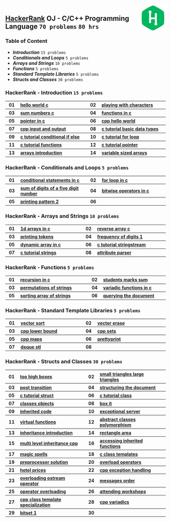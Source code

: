 <img align="right" width="80" src="/logos/hackerrank.jpg">

## [HackerRank](https://www.hackerrank.com/) OJ - C/C++ Programming Language `70 problems` `80 hrs`

### Table of Content

- ***Introduction***                 `15 problems`
- ***Conditionals and Loops***       `5 problems`
- ***Arrays and Strings***           `10 problems`
- ***Functions***                    `5 problems`
- ***Standard Template Libraries***  `5 problems`
- ***Structs and Classes***          `30 problems`

### HackerRank - Introduction `15 problems`

<table>
    <tbody>
        <tr>
<th align="center" width="50px">01</th><th align="left" width="550px"><a href="https://www.hackerrank.com/challenges/hello-world-c/problem">hello world c</a></th>
<th align="center" width="50px">02</th><th align="left" width="550px"><a href="https://www.hackerrank.com/challenges/playing-with-characters/problem">playing with characters</a></th>
        </tr>
        <tr>
<th align="center" width="50px">03</th><th align="left" width="550px"><a href="https://www.hackerrank.com/challenges/sum-numbers-c/problem">sum numbers c</a></th>
<th align="center" width="50px">04</th><th align="left" width="550px"><a href="https://www.hackerrank.com/challenges/functions-in-c/problem">functions in c</a></th>
        </tr>
        <tr>
<th align="center" width="50px">05</th><th align="left" width="550px"><a href="https://www.hackerrank.com/challenges/pointer-in-c/problem">pointer in c</a></th>
<th align="center" width="50px">06</th><th align="left" width="550px"><a href="https://www.hackerrank.com/challenges/cpp-hello-world/problem">cpp hello world</a></th>
        </tr>
        <tr>
<th align="center" width="50px">07</th><th align="left" width="550px"><a href="https://www.hackerrank.com/challenges/cpp-input-and-output/problem">cpp input and output</a></th>
<th align="center" width="50px">08</th><th align="left" width="550px"><a href="https://www.hackerrank.com/challenges/c-tutorial-basic-data-types/problem">c tutorial basic data types</a></th>
        </tr>
        <tr>
<th align="center" width="50px">09</th><th align="left" width="550px"><a href="https://www.hackerrank.com/challenges/c-tutorial-conditional-if-else/problem">c tutorial conditional if else</a></th>
<th align="center" width="50px">10</th><th align="left" width="550px"><a href="https://www.hackerrank.com/challenges/c-tutorial-for-loop/problem">c tutorial for loop</a></th>
        </tr>
        <tr>
<th align="center" width="50px">11</th><th align="left" width="550px"><a href="https://www.hackerrank.com/challenges/c-tutorial-functions/problem">c tutorial functions</a></th>
<th align="center" width="50px">12</th><th align="left" width="550px"><a href="https://www.hackerrank.com/challenges/c-tutorial-pointer/problem">c tutorial pointer</a></th>
        </tr>
        <tr>
<th align="center" width="50px">13</th><th align="left" width="550px"><a href="https://www.hackerrank.com/challenges/arrays-introduction/problem">arrays introduction</a></th>
<th align="center" width="50px">14</th><th align="left" width="550px"><a href="https://www.hackerrank.com/challenges/variable-sized-arrays/problem">variable sized arrays</a></th>
        </tr>
    </tbody>
</table>

### HackerRank - Conditionals and Loops `5 problems`

<table>
    <tbody>
        <tr>
<th align="center" width="50px">01</th><th align="left" width="550px"><a href="https://www.hackerrank.com/challenges/conditional-statements-in-c/problem">conditional statements in c</a></th>
<th align="center" width="50px">02</th><th align="left" width="550px"><a href="https://www.hackerrank.com/challenges/for-loop-in-c/problem">for loop in c</a></th>
        </tr>
        <tr>
<th align="center" width="50px">03</th><th align="left" width="550px"><a href="https://www.hackerrank.com/challenges/sum-of-digits-of-a-five-digit-number/problem">sum of digits of a five digit number</a></th>
<th align="center" width="50px">04</th><th align="left" width="550px"><a href="https://www.hackerrank.com/challenges/bitwise-operators-in-c/problem">bitwise operators in c</a></th>
        </tr>
        <tr>
<th align="center" width="50px">05</th><th align="left" width="550px"><a href="https://www.hackerrank.com/challenges/printing-pattern-2/problem">printing pattern 2</a></th>
<th align="center" width="50px">06</th><th align="left" width="550px"><a href=""></a></th>
        </tr>
    </tbody>
</table>

### HackerRank - Arrays and Strings `10 problems`

<table>
    <tbody>
        <tr>
<th align="center" width="50px">01</th><th align="left" width="550px"><a href="https://www.hackerrank.com/challenges/1d-arrays-in-c/problem">1d arrays in c</a></th>
<th align="center" width="50px">02</th><th align="left" width="550px"><a href="https://www.hackerrank.com/challenges/reverse-array-c/problem">reverse array c</a></th>
        </tr>
        <tr>
<th align="center" width="50px">03</th><th align="left" width="550px"><a href="https://www.hackerrank.com/challenges/printing-tokens-/problem">printing tokens </a></th>
<th align="center" width="50px">04</th><th align="left" width="550px"><a href="https://www.hackerrank.com/challenges/frequency-of-digits-1/problem">frequency of digits 1</a></th>
        </tr>
        <tr>
<th align="center" width="50px">05</th><th align="left" width="550px"><a href="https://www.hackerrank.com/challenges/dynamic-array-in-c/problem">dynamic array in c</a></th>
<th align="center" width="50px">06</th><th align="left" width="550px"><a href="https://www.hackerrank.com/challenges/c-tutorial-stringstream/problem">c tutorial stringstream</a></th>
        </tr>
        <tr>
<th align="center" width="50px">07</th><th align="left" width="550px"><a href="https://www.hackerrank.com/challenges/c-tutorial-strings/problem">c tutorial strings</a></th>
<th align="center" width="50px">08</th><th align="left" width="550px"><a href="https://www.hackerrank.com/challenges/attribute-parser/problem">attribute parser</a></th>
        </tr>
    </tbody>
</table>

### HackerRank - Functions `5 problems`

<table>
    <tbody>
        <tr>
<th align="center" width="50px">01</th><th align="left" width="550px"><a href="https://www.hackerrank.com/challenges/recursion-in-c/problem">recursion in c</a></th>
<th align="center" width="50px">02</th><th align="left" width="550px"><a href="https://www.hackerrank.com/challenges/students-marks-sum/problem">students marks sum</a></th>
        </tr>
        <tr>
<th align="center" width="50px">03</th><th align="left" width="550px"><a href="https://www.hackerrank.com/challenges/permutations-of-strings/problem">permutations of strings</a></th>
<th align="center" width="50px">04</th><th align="left" width="550px"><a href="https://www.hackerrank.com/challenges/variadic-functions-in-c/problem">variadic functions in c</a></th>
        </tr>
        <tr>
<th align="center" width="50px">05</th><th align="left" width="550px"><a href="https://www.hackerrank.com/challenges/sorting-array-of-strings/problem">sorting array of strings</a></th>
<th align="center" width="50px">06</th><th align="left" width="550px"><a href="https://www.hackerrank.com/challenges/querying-the-document/problem">querying the document</a></th>
        </tr>
    </tbody>
</table>

### HackerRank - Standard Template Libraries `5 problems`

<table>
    <tbody>
        <tr>
<th align="center" width="50px">01</th><th align="left" width="550px"><a href="https://www.hackerrank.com/challenges/vector-sort/problem">vector sort</a></th>
<th align="center" width="50px">02</th><th align="left" width="550px"><a href="https://www.hackerrank.com/challenges/vector-erase/problem">vector erase</a></th>
        </tr>
        <tr>
<th align="center" width="50px">03</th><th align="left" width="550px"><a href="https://www.hackerrank.com/challenges/cpp-lower-bound/problem">cpp lower bound</a></th>
<th align="center" width="50px">04</th><th align="left" width="550px"><a href="https://www.hackerrank.com/challenges/cpp-sets/problem">cpp sets</a></th>
        </tr>
        <tr>
<th align="center" width="50px">05</th><th align="left" width="550px"><a href="https://www.hackerrank.com/challenges/cpp-maps/problem">cpp maps</a></th>
<th align="center" width="50px">06</th><th align="left" width="550px"><a href="https://www.hackerrank.com/challenges/prettyprint/problem">prettyprint</a></th>
        </tr>
        <tr>
<th align="center" width="50px">07</th><th align="left" width="550px"><a href="https://www.hackerrank.com/challenges/deque-stl/problem">deque stl</a></th>
<th align="center" width="50px">08</th><th align="left" width="550px"><a href=""></a></th>
        </tr>
    </tbody>
</table>

### HackerRank - Structs and Classes `30 problems`

<table>
    <tbody>
        <tr>
<th align="center" width="50px">01</th><th align="left" width="550px"><a href="https://www.hackerrank.com/challenges/too-high-boxes/problem">too high boxes</a></th>
<th align="center" width="50px">02</th><th align="left" width="550px"><a href="https://www.hackerrank.com/challenges/small-triangles-large-triangles/problem">small triangles large triangles</a></th>
        </tr>
        <tr>
<th align="center" width="50px">03</th><th align="left" width="550px"><a href="https://www.hackerrank.com/challenges/post-transition/problem">post transition</a></th>
<th align="center" width="50px">04</th><th align="left" width="550px"><a href="https://www.hackerrank.com/challenges/structuring-the-document/problem">structuring the document</a></th>
        </tr>
        <tr>
<th align="center" width="50px">05</th><th align="left" width="550px"><a href="https://www.hackerrank.com/challenges/c-tutorial-struct/problem">c tutorial struct</a></th>
<th align="center" width="50px">06</th><th align="left" width="550px"><a href="https://www.hackerrank.com/challenges/c-tutorial-class/problem">c tutorial class</a></th>
        </tr>
        <tr>
<th align="center" width="50px">07</th><th align="left" width="550px"><a href="https://www.hackerrank.com/challenges/classes-objects/problem">classes objects</a></th>
<th align="center" width="50px">08</th><th align="left" width="550px"><a href="https://www.hackerrank.com/challenges/box-it/problem">box it</a></th>
        </tr>
        <tr>
<th align="center" width="50px">09</th><th align="left" width="550px"><a href="https://www.hackerrank.com/challenges/inherited-code/problem">inherited code</a></th>
<th align="center" width="50px">10</th><th align="left" width="550px"><a href="https://www.hackerrank.com/challenges/exceptional-server/problem">exceptional server</a></th>
        </tr>
        <tr>
<th align="center" width="50px">11</th><th align="left" width="550px"><a href="https://www.hackerrank.com/challenges/virtual-functions/problem">virtual functions</a></th>
<th align="center" width="50px">12</th><th align="left" width="550px"><a href="https://www.hackerrank.com/challenges/abstract-classes-polymorphism/problem">abstract classes polymorphism</a></th>
        </tr>
        <tr>
<th align="center" width="50px">13</th><th align="left" width="550px"><a href="https://www.hackerrank.com/challenges/inheritance-introduction/problem">inheritance introduction</a></th>
<th align="center" width="50px">14</th><th align="left" width="550px"><a href="https://www.hackerrank.com/challenges/rectangle-area/problem">rectangle area</a></th>
        </tr>
        <tr>
<th align="center" width="50px">15</th><th align="left" width="550px"><a href="https://www.hackerrank.com/challenges/multi-level-inheritance-cpp/problem">multi level inheritance cpp</a></th>
<th align="center" width="50px">16</th><th align="left" width="550px"><a href="https://www.hackerrank.com/challenges/accessing-inherited-functions/problem">accessing inherited functions</a></th>
        </tr>
        <tr>
<th align="center" width="50px">17</th><th align="left" width="550px"><a href="https://www.hackerrank.com/challenges/magic-spells/problem">magic spells</a></th>
<th align="center" width="50px">18</th><th align="left" width="550px"><a href="https://www.hackerrank.com/challenges/c-class-templates/problem">c class templates</a></th>
        </tr>
        <tr>
<th align="center" width="50px">19</th><th align="left" width="550px"><a href="https://www.hackerrank.com/challenges/preprocessor-solution/problem">preprocessor solution</a></th>
<th align="center" width="50px">20</th><th align="left" width="550px"><a href="https://www.hackerrank.com/challenges/overload-operators/problem">overload operators</a></th>
        </tr>
        <tr>
<th align="center" width="50px">21</th><th align="left" width="550px"><a href="https://www.hackerrank.com/challenges/hotel-prices/problem">hotel prices</a></th>
<th align="center" width="50px">22</th><th align="left" width="550px"><a href="https://www.hackerrank.com/challenges/cpp-exception-handling/problem">cpp exception handling</a></th>
        </tr>
        <tr>
<th align="center" width="50px">23</th><th align="left" width="550px"><a href="https://www.hackerrank.com/challenges/overloading-ostream-operator/problem">overloading ostream operator</a></th>
<th align="center" width="50px">24</th><th align="left" width="550px"><a href="https://www.hackerrank.com/challenges/messages-order/problem">messages order</a></th>
        </tr>
        <tr>
<th align="center" width="50px">25</th><th align="left" width="550px"><a href="https://www.hackerrank.com/challenges/operator-overloading/problem">operator overloading</a></th>
<th align="center" width="50px">26</th><th align="left" width="550px"><a href="https://www.hackerrank.com/challenges/attending-workshops/problem">attending workshops</a></th>
        </tr>
        <tr>
<th align="center" width="50px">27</th><th align="left" width="550px"><a href="https://www.hackerrank.com/challenges/cpp-class-template-specialization/problem">cpp class template specialization</a></th>
<th align="center" width="50px">28</th><th align="left" width="550px"><a href="https://www.hackerrank.com/challenges/cpp-variadics/problem">cpp variadics</a></th>
        </tr>
        <tr>
<th align="center" width="50px">29</th><th align="left" width="550px"><a href="https://www.hackerrank.com/challenges/bitset-1/problem">bitset 1</a></th>
<th align="center" width="50px">30</th><th align="left" width="550px"><a href=""></a></th>
        </tr>
    </tbody>
</table>
